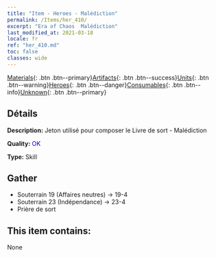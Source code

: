 ```yaml
---
title: "Item - Heroes - Malédiction"
permalink: /Items/her_410/
excerpt: "Era of Chaos  Malédiction"
last_modified_at: 2021-03-18
locale: fr
ref: "her_410.md"
toc: false
classes: wide
---
```

 [Materials](/fr/Items/){: .btn .btn--primary}[Artifacts](/fr/Items/Artifacts/){: .btn .btn--success}[Units](/fr/Items/Units/){: .btn .btn--warning}[Heroes](/fr/Items/Heroes/){: .btn .btn--danger}[Consumables](/fr/Items/Consumables/){: .btn .btn--info}[Unknown](/fr/Items/Unknown/){: .btn .btn--primary}

## Détails
 **Description:** Jeton utilisé pour composer le Livre de sort - Malédiction

 **Quality:** <span style="color: #0000CD">OK</span>

 **Type:** Skill

## Gather

*    Souterrain 19 (Affaires neutres) -> 19-4 
*    Souterrain 23 (Indépendance) -> 23-4 
*    Prière de sort 

## This item contains:

  None

